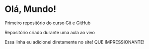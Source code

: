 # Olá, Mundo!
 Primeiro repositório do curso Git e GitHub

Repositório criado durante uma aula ao vivo

Essa linha eu adicionei diretamente no site! QUE IMPRESSIONANTE!
